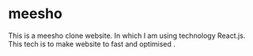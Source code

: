 # meesho
This is a meesho clone website. In which I am using technology React.js. This tech is to make website to fast and optimised . 
